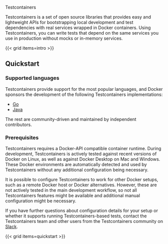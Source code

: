 Testcontainers


Testcontainers is a set of open source libraries that provides easy and lightweight APIs for bootstrapping local development and test dependencies with real services wrapped in Docker containers.
Using Testcontainers, you can write tests that depend on the same services you use in production without mocks or in-memory services.

{{< grid items=intro >}}

## Quickstart

### Supported languages

Testcontainers provide support for the most popular languages, and Docker sponsors the development of the following Testcontainers implementations:

- [Go](https://golang.testcontainers.org/quickstart/)
- [Java](https://java.testcontainers.org/quickstart/junit_5_quickstart/)

The rest are community-driven and maintained by independent contributors.

### Prerequisites

Testcontainers requires a Docker-API compatible container runtime. 
During development, Testcontainers is actively tested against recent versions of Docker on Linux, as well as against Docker Desktop on Mac and Windows. 
These Docker environments are automatically detected and used by Testcontainers without any additional configuration being necessary.

It is possible to configure Testcontainers to work for other Docker setups, such as a remote Docker host or Docker alternatives.
However, these are not actively tested in the main development workflow, so not all Testcontainers features might be available
and additional manual configuration might be necessary.

If you have further questions about configuration details for your setup or whether it supports running Testcontainers-based tests,
 contact the Testcontainers team and other users from the Testcontainers community on [Slack](https://slack.testcontainers.org/).

 {{< grid items=quickstart >}}
